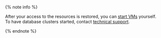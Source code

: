 {% note info %}

After your access to the resources is restored, you can [start VMs](../compute/operations/vm-control/vm-stop-and-start.md) yourself. To have database clusters started, contact [technical support](https://cloud.yandex.ru/support).

{% endnote %}

